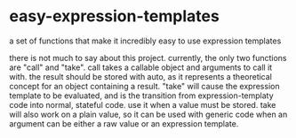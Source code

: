 # easy-expression-templates
a set of functions that make it incredibly easy to use expression templates

there is not much to say about this project. currently, the only two functions are "call" and "take".
call takes a callable object and arguments to call it with. the result should be stored with auto, as it represents a theoretical concept for an object containing a result.
"take" will cause the expression template to be evaluated, and is the transition from expression-templaty code into normal, stateful code. use it when a value must be stored.
take will also work on a plain value, so it can be used with generic code when an argument can be either a raw value or an expression template.
